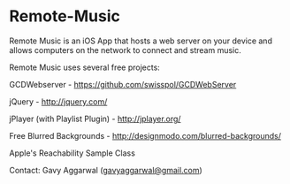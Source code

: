 Remote-Music
============

Remote Music is an iOS App that hosts a web server on your device and allows computers on the network to connect and stream music.


Remote Music uses several free projects:

GCDWebserver - https://github.com/swisspol/GCDWebServer

jQuery - http://jquery.com/

jPlayer (with Playlist Plugin) - http://jplayer.org/

Free Blurred Backgrounds - http://designmodo.com/blurred-backgrounds/

Apple's Reachability Sample Class


Contact: Gavy Aggarwal (gavyaggarwal@gmail.com)
